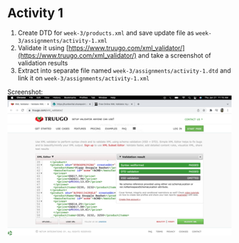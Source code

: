 # Activity 1

1. Create DTD for `week-3/products.xml` and save update file as `week-3/assignments/activity-1.xml`
2. Validate it using [https://www.truugo.com/xml_validator/](https://www.truugo.com/xml_validator/) and take a screenshot of validation results
3. Extract into separate file named `week-3/assignments/activity-1.dtd` and link it on `week-3/assignments/activity-1.xml`

Screenshot:
![image](Screenshots/XML_Validation_1.png)